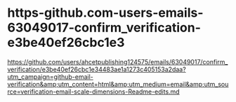 # https-github.com-users-emails-63049017-confirm_verification-e3be40ef26cbc1e3
https://github.com/users/ahcetpublishing124575/emails/63049017/confirm_verification/e3be40ef26cbc1e34483ae1a1273c405153a2daa?utm_campaign=github-email-verification&amp;utm_content=html&amp;utm_medium=email&amp;utm_source=verification-email-scale-dimensions-Readme-edits.md
